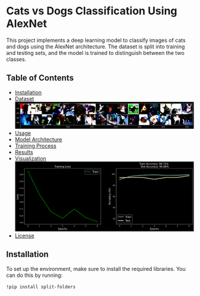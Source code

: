 # Cats vs Dogs Classification Using AlexNet

This project implements a deep learning model to classify images of cats and dogs using the AlexNet architecture. The dataset is split into training and testing sets, and the model is trained to distinguish between the two classes.

## Table of Contents
- [Installation](#installation)
- [Dataset](#dataset)
![Dataset](image-1.png)
- [Usage](#usage)
- [Model Architecture](#model-architecture)
- [Training Process](#training-process)
- [Results](#results)
- [Visualization](#visualization)
![Training Loss and Accuracy](image.png)
- [License](#license)

## Installation

To set up the environment, make sure to install the required libraries. You can do this by running:

```bash
!pip install split-folders
